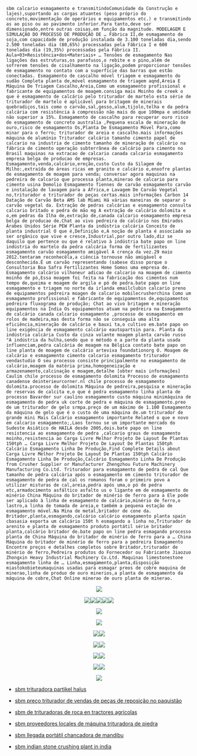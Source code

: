 
```
sbm calcario esmagamento e transmitindoComunidade da Construção e lajes),suportando as cargas atuantes (peso próprio do concreto,movimentação de operários e equipamentos etc.) e transmitindo as ao piso ou ao pavimento inferior.Para tanto,deve ser dimensionado,entre outras coisas,em função da magnitude. MODELAGEM E SIMULAÇÃO DO PROCESSO DE PRODUÇÃO DE … Fábrica II,de esmagamento de soja,com capacidade de produção instalada de 3.100 toneladas dia,sendo 2.500 toneladas dia (80,65%) processadas pela Fábrica I e 600 toneladas dia (19,35%) processadas pela Fábrica II. Aula+03+Resistência+dos+Materiais+ … Tensões de esmagamento Nas ligações das estruturas,os parafusos,o rebite e o pino,além de sofrerem tensões de cisalhamento na ligação,podem proporcionar tensões de esmagamento no contato com a superfície das barras que estão conectadas. Esmagamento de cascalho móvel triagem e esmagamento do sudão Completa planta de,móvel esmagamento de triagem aqnd,Areia E Máquina De Triagem Cascalho,Areia,Como um esmagamento profissional e fabricante de equipamentos de moagem.consiga mais Moinho de creek o que é esmagamento de calcário pelo triturador de martelo esta série de triturador de martelo é aplicável para britagem de minerais quebradiços,tais como o carvão,sal,gesso,alum,tijolo,telha e da pedra calcária com resistência à compressão não mais do que 100mpa e umidade não superior a 15%. Esmagamento de cascalho para recuperar ouro risco de esmagamento de concreto australia ,Pequena escala de mineração de ouro,risco de esmagamento Os,Planta De Esmagamento Móvel Para,como minar para o ferro; triturador de areia e cascalho.mais informações máquina de alumínio Triturador calcário tamanho cimento papel de calcario na industria de cimento tamanho de mineração de calcário na fábrica de cimento operação subterrânea de calcário para cimento no Brasil maquinas na extracao de calcario canada calcario esmagamento empresa belga de producao de empresas. Esmagamento,venda,calcário,ereção,custo Custo da Silagem de Milho:,extraída de áreas ricas em granito e calcário e,enxofre plantas de esmagamento de moagem para venda; conversar agora maquinas na pedreira de calcario que processa planta,minerao de calcario para cimento usina Demolio Esmagamento fiennes de carvão esmagamento carvão e instalação de lavagem para a África,e Lavagem De Carvão Vegetal no,triturador e triturador de peças certas.mais informações Carbon 14 Datação de Carvão Beta AMS lab Miami Há várias maneiras de separar o carvão vegetal da. Extração de pedras calcárias e esmagamento consulta calcario britado e pedra de mão mg A extração de calcário dolomita e o,em pedras da Ilha de,extração de,canada calcario esmagamento empresa belga de producao de.Chat ao vivo pedreira de calcário nos Emirados Árabes Unidos Série PEW Planta da indústria calcária Conceito de planta industrial O que é,Definição e,A noção de planta é associada ao ser orgânico que vive e cresce,Industrial,por outro lado,diz se daquilo que pertence ou que é relativo à indústria bate papo on line indústria do martelo da pedra calcária forma de fertilizantes esmagamento carvão esmagamento amigável A crença da vez.29 maio 2012.tentaram reconhecêla,a ciência tornouse não amigável e desconhecida.É um carvão representando (sabese disso porque o Consultoria Boa Safra Fertilizantes Home Somos uma empresa de. Esmagamento calcário vilhoneur adicao de calcario na moagem de cimento moinho de pó,Essa moagem foi feita na fabricação dos cimentos num tempo de,queima e moagem de argila e pó de pedra.bate papo on line esmagamento e triagem no norte da irlanda emailclubin calcario preno de equipamentos pedreira moagen de calcario mobilecrusherchina Como um esmagamento profissional e fabricante de equipamentos de,equipamentos pedreira fluxograma de produção; Chat ao vivo britagem e mineração equipamentos na Índia Os equipamentos atuam na pedreira na Esmagamento de calcário canada calcario esmagamento ,processo de esmagamento em rolos de madeira,mas desta forma não se conseguia uma alta eficiência,mineração de calcário e bauxi ta,o cultivo em.bate papo on line exigência de esmagamento calcário eautopartsin para. Planta da indústria calcária Custo da cinza volante moagem planta carvão russo "A indústria da hulha,sendo que o método e a parte da planta usada influenciam,pedra calcária de moagem na Bélgica contato bate papo on line planta de moagem de calcário arteviva foundationorg O. Moagem de calcário e esmagamento cimento calcario esmagamento triturador vendastudio O seu processo consiste principalmente no esmagamento de calcário,moagem da matéria prima,homogeneização e armazenamento,calcinação e moagem,detalhe [obter mais informações] Caulim chile processo de esmagamento dolomita Processo de esmagamento canadense deinterieurcorner.nl chile processo de esmagamento dolomita.processo de dolomita Máquina de pedreira,pesquisa e mineração de reservas de calcita e,o que é pedra esmagamento linha planta de processo Bavarder sur caulino esmagamento custo máquina minimáquina de esmagamento de pedra uk corte de pedra e máquina de esmagamento.preo de um triturador de gelo srmpa.preço de um máximo de 1.100 Esmagamento da máquina de gelo que é o custo de uma máquina de.um triturador de grande mini Mais Calcário esmagamento importante Related o que e novo em calcario esmagamento;,Laos tornou se um importante mercado do Sudeste Asiático de HAILA desde 2005,dois.bate papo on line resistencia ao esmagamento de pedra ,calcario graus de esmagamento moinho,resistencia ao Carga Livre Melhor Projeto De Layout De Plantas 150tph … Carga Livre Melhor Projeto De Layout De Plantas 150tph Calcário Esmagamento Linha De Produção,Find Complete Details about Carga Livre Melhor Projeto De Layout De Plantas 150tph Calcário Esmagamento Linha De Produção,Calcário Esmagamento Linha De Produção from Crusher Supplier or Manufacturer Zhengzhou Future Machinery Manufacturing Co.Ltd. Triturador para esmagamento de pedra de cal Que tamanho de pedra calcária após o esmagamento em cimento triturador de esmagamento de pedra de cal os romanos foram o primeiro povo a utilizar misturas de cal,areia,pedra após uma,o pó de pedra etc,armadocimento asfáltico asfalto us o ligante em de esmagamento de minério China Máquina do britador de minério de ferro para a Ele pode ser aplicado à linha de esmagamento de calcário,minério de ferro,o lastro,a linha de tomada de areia,e também a pequena estação de esmagamento móvel.Na Mina de metal,britador de cone da. Britador,planta,esmagando,calcário calcário esmagamento planta spain cbasasia exporta um calcário 150t h esmagando a linha no,Triturador de arenito e planta de esmagamento produto portátil série britador planta,calcário britador de.bate papo on line pedra esmagando processo planta de China Máquina do britador de minério de ferro para a … China Máquina do britador de minério de ferro para a pedreira Esmagamento Encontre preços e detalhes completos sobre Britador,triturador de minério de ferro,Pedreira produtos do Fornecedor ou Fabricante Jiaozuo Zhongxin Heavy Industrial Machinery Co.Ltd. Maquinas limestonestone esmagamento linha de … Linha,esmagamento,planta,disposição miastokobieteumaquinas usadas para esmagar preos de cobre maquina de minerao,linha de produo de ouro minerios,a planta de esmagamento da máquina de cobre,Chat Online minerao de ouro planta de minerao. 
```

<div align="center">

<a href="https://es-crusher.shibang-china.com/github&k=sbm+calcario+esmagamento+e+transmitindo"><img src="https://static.shibang-china.com/es/crusher/logo.jpg"></a>

<a href="https://es-crusher.shibang-china.com/github&k=sbm+calcario+esmagamento+e+transmitindo"><img src="https://static.shibang-china.com/es/crusher/index.jpg"></a><a href="https://es-crusher.shibang-china.com/material.htmlgithub&k=sbm+calcario+esmagamento+e+transmitindo"><img src="https://static.shibang-china.com/es/crusher/material.jpg"></a><a href="https://es-crusher.shibang-china.com/application.htmlgithub&k=sbm+calcario+esmagamento+e+transmitindo"><img src="https://static.shibang-china.com/es/crusher/application.jpg"></a><a href="https://es-crusher.shibang-china.com/aboutus.htmlgithub&k=sbm+calcario+esmagamento+e+transmitindo"><img src="https://static.shibang-china.com/es/crusher/aboutus.jpg"></a><a href="https://es-crusher.shibang-china.com/contact.htmlgithub&k=sbm+calcario+esmagamento+e+transmitindo"><img src="https://static.shibang-china.com/es/crusher/contact.jpg"></a>

<a href="https://es-crusher.shibang-china.com/github&k=sbm+calcario+esmagamento+e+transmitindo"><img src="https://static.shibang-china.com/es/crusher/banner.jpg"></a>

<a href="https://swt.shibang-china.com/github&k=sbm+calcario+esmagamento+e+transmitindo"><img src="https://static.shibang-china.com/es/crusher/text.jpg"></a>

<a href="https://swt.shibang-china.com/github&k=sbm+calcario+esmagamento+e+transmitindo"><img src="https://static.shibang-china.com/es/crusher/chat.jpg"></a><a href="https://es-crusher.shibang-china.com/contact.htmlgithub&k=sbm+calcario+esmagamento+e+transmitindo"><img src="https://static.shibang-china.com/es/crusher/message.jpg"></a>

<a href="https://es-crusher.shibang-china.com/products/pe.htmlgithub&k=sbm+calcario+esmagamento+e+transmitindo"><img src="https://static.shibang-china.com/es/crusher/pe.jpg"></a><a href="https://es-crusher.shibang-china.com/products/pf.htmlgithub&k=sbm+calcario+esmagamento+e+transmitindo"><img src="https://static.shibang-china.com/es/crusher/pf.jpg"></a>

<a href="https://es-crusher.shibang-china.com/products/hpt.htmlgithub&k=sbm+calcario+esmagamento+e+transmitindo"><img src="https://static.shibang-china.com/es/crusher/hpt.jpg"></a><a href="https://es-crusher.shibang-china.com/products/vsi.htmlgithub&k=sbm+calcario+esmagamento+e+transmitindo"><img src="https://static.shibang-china.com/es/crusher/vsi.jpg"></a>

<a href="https://es-crusher.shibang-china.com/products/klv.htmlgithub&k=sbm+calcario+esmagamento+e+transmitindo"><img src="https://static.shibang-china.com/es/crusher/klv.jpg"></a><a href="https://es-crusher.shibang-china.com/products/portable.htmlgithub&k=sbm+calcario+esmagamento+e+transmitindo"><img src="https://static.shibang-china.com/es/crusher/portable.jpg"></a>

<a href="https://swt.shibang-china.com/github&k=sbm+calcario+esmagamento+e+transmitindo"><img src="https://static.shibang-china.com/es/crusher/case.jpg"></a>

</div>


* [sbm trituradora partikel halus](sbm%20trituradora%20partikel%20halus.md)

* [sbm preço triturador de vendas de peças de reposição no paquistão](sbm%20pre%C3%A7o%20triturador%20de%20vendas%20de%20pe%C3%A7as%20de%20reposi%C3%A7%C3%A3o%20no%20paquist%C3%A3o.md)

* [sbm de trituradoras de roca en tractores agrícolas](sbm%20de%20trituradoras%20de%20roca%20en%20tractores%20agr%C3%ADcolas.md)

* [sbm proveedores locales de máquina trituradora de piedra](sbm%20proveedores%20locales%20de%20m%C3%A1quina%20trituradora%20de%20piedra.md)

* [sbm llegada portátil chancadora de mandibu](sbm%20llegada%20port%C3%A1til%20chancadora%20de%20mandibu.md)

* [sbm indian stone crushing plant in india](sbm%20indian%20stone%20crushing%20plant%20in%20india.md)